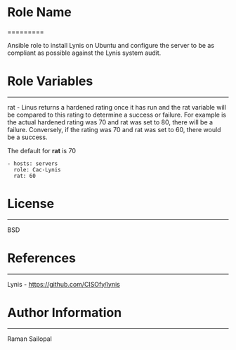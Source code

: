 # Role Name
=========

Ansible role to install Lynis on Ubuntu and configure the server to be as compliant as possible against the Lynis system audit.


# Role Variables
--------------

rat - Linus returns a hardened rating once it has run and the rat variable will be compared to this rating to determine a success or failure. For example is the actual hardened rating was 70 and rat was set to 80, there will be a failure. Conversely, if the rating was 70 and rat was set to 60, there would be a success. 

The default for **rat** is 70


    - hosts: servers
      role: Cac-Lynis
      rat: 60

# License
-------

BSD

# References
------------------

Lynis - https://github.com/CISOfy/lynis

# Author Information
------------------

Raman Sailopal
